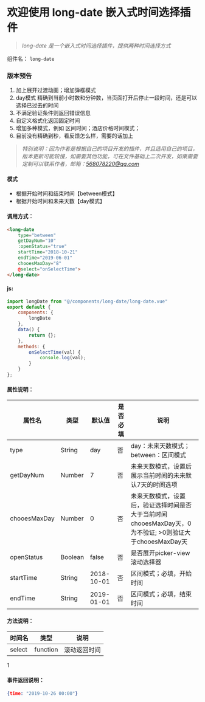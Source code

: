 # 欢迎使用 long-date 嵌入式时间选择插件

>*long-date 是一个嵌入式时间选择插件，提供两种时间选择方式*


组件名： `long-date`

### 版本预告
1. 加上展开过渡动画；增加弹框模式
2. day模式 精确到当前小时数和分钟数，当页面打开后停止一段时间，还是可以选择已过去的时间
3. 不满足验证条件则返回错误信息
4. 自定义格式化返回固定时间
5. 增加多种模式，例如 区间时间；酒店价格时间模式；
6. 目前没有精确到秒，看反馈怎么样，需要的话加上


>*特别说明：因为作者是根据自己的项目开发的插件，并且适用自己的项目，版本更新可能较慢，如需要其他功能，可在文件基础上二次开发，如果需要定制可以联系作者，邮箱：568078220@qq.com*



#### 模式

- 根据开始时间和结束时间【between模式】
- 根据开始时间和未来天数【day模式】

#### 调用方式：
```html
<long-date 
	type="between" 
	getDayNum="10" 
	:openStatus="true" 
	startTime="2018-10-21" 
	endTime="2019-06-01" 
	chooesMaxDay="8"
	@select="onSelectTime">
</long-date>
```

#### js:

```javascript
import longDate from "@/components/long-date/long-date.vue"
export default {
    components: {
        longDate
    },
    data() {
        return {};
    },
    methods: {
        onSelectTime(val) {
			console.log(val);
		}
    }
};
```

#### 属性说明：
属性名  | 类型  | 默认值 | 是否必填 | 说明
 ---- | ----- | ------ | ------ | ------
type  | String  | day | 否 | day：未来天数模式；between：区间模式
getDayNum  | Number  | 7 | 否 | 未来天数模式，设置后展示当前时间的未来默认7天的时间选项
chooesMaxDay  | Number  | 0 | 否 | 未来天数模式，设置后，验证选择时间是否大于当前时间chooesMaxDay天，0为不验证; >0则验证大于chooesMaxDay天
openStatus  | Boolean  | false | 否 | 是否展开picker-view滚动选择器
startTime  | String  | 2018-10-01 | 否 | 区间模式；必填，开始时间
endTime  | String  | 2019-01-01 | 否 | 区间模式；必填，结束时间



#### 方法说明：
时间名  | 类型  | 说明 
 ---- | ----- | ------
select  | function  | 滚动返回时间
1

#### 事件返回说明：
```json
{time: "2019-10-26 00:00"}
```

